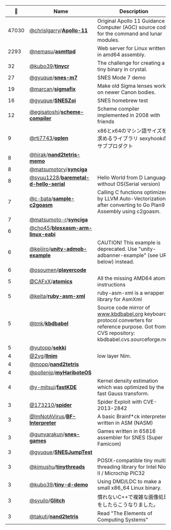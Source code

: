 |:star2: | Name | Description | 🌍|
|---|---|---|---|
|47030|[@chrislgarry](https://github.com/chrislgarry)/[**Apollo-11**](https://github.com/chrislgarry/Apollo-11)|Original Apollo 11 Guidance Computer (AGC) source code for the command and lunar modules.||
|2293|[@nemasu](https://github.com/nemasu)/[**asmttpd**](https://github.com/nemasu/asmttpd)|Web server for Linux written in amd64 assembly.||
|32|[@kubo39](https://github.com/kubo39)/[**tinycr**](https://github.com/kubo39/tinycr)|The challenge for creating a tiny binary in crystal.||
|27|[@gyuque](https://github.com/gyuque)/[**snes-m7**](https://github.com/gyuque/snes-m7)|SNES Mode 7 demo||
|19|[@marcan](https://github.com/marcan)/[**sigmafix**](https://github.com/marcan/sigmafix)|Make old Sigma lenses work on newer Canon bodies.||
|16|[@gyuque](https://github.com/gyuque)/[**SNESZoi**](https://github.com/gyuque/SNESZoi)|SNES homebrew test||
|12|[@egisatoshi](https://github.com/egisatoshi)/[**scheme-compiler**](https://github.com/egisatoshi/scheme-compiler)|Scheme compiler implemented in 2008 with friends||
|9|[@rti7743](https://github.com/rti7743)/[**oplen**](https://github.com/rti7743/oplen)|x86とx64のマシン語サイズを求めるライブラリ sexyhookのサブプロダクト||
|8|[@hirak](https://github.com/hirak)/[**nand2tetris-memo**](https://github.com/hirak/nand2tetris-memo)|||
|8|[@matsumotory](https://github.com/matsumotory)/[**synciga**](https://github.com/matsumotory/synciga)|||
|8|[@syuu1228](https://github.com/syuu1228)/[**baremetal-d-hello-serial**](https://github.com/syuu1228/baremetal-d-hello-serial)|Hello World from D Language without OS(Serial version)||
|7|[@c-bata](https://github.com/c-bata)/[**sample-c2goasm**](https://github.com/c-bata/sample-c2goasm)|Calling C functions optimized by LLVM Auto-Vectorization after converting to Go Plan9 Assembly using c2goasm.|[:arrow_upper_right:](https://medium.com/@c_bata_/optimizing-go-by-avx2-using-auto-vectorization-in-llvm-118f7b366969)|
|7|[@matsumoto-r](https://github.com/matsumoto-r)/[**synciga**](https://github.com/matsumoto-r/synciga)|||
|6|[@cho45](https://github.com/cho45)/[**blosxasm-arm-linux-eabi**](https://github.com/cho45/blosxasm-arm-linux-eabi)|||
|6|[@keijiro](https://github.com/keijiro)/[**unity-admob-example**](https://github.com/keijiro/unity-admob-example)|CAUTION! This example is deprecated. Use "unity-adbanner-example" (see URL below) instead.|[:arrow_upper_right:](https://github.com/keijiro/unity-adbanner-example)|
|6|[@osoumen](https://github.com/osoumen)/[**playercode**](https://github.com/osoumen/playercode)|||
|5|[@CAFxX](https://github.com/CAFxX)/[**atomics**](https://github.com/CAFxX/atomics)|All the missing AMD64 atomic instructions||
|5|[@keita](https://github.com/keita)/[**ruby-asm-xml**](https://github.com/keita/ruby-asm-xml)|ruby-asm-xml is a wrapper library for AsmXml||
|5|[@tmk](https://github.com/tmk)/[**kbdbabel**](https://github.com/tmk/kbdbabel)|Source code mirror of www.kbdbabel.org keyboard protocol converters for reference purpose.  Got from CVS repository: kbdbabel.cvs.sourceforge.net.||
|5|[@yutopp](https://github.com/yutopp)/[**sekki**](https://github.com/yutopp/sekki)|||
|4|[@2vg](https://github.com/2vg)/[**llnim**](https://github.com/2vg/llnim)|low layer Nim.||
|4|[@mopp](https://github.com/mopp)/[**nand2tetris**](https://github.com/mopp/nand2tetris)|||
|4|[@pollenjp](https://github.com/pollenjp)/[**myHariboteOS**](https://github.com/pollenjp/myHariboteOS)|||
|4|[@y-mitsui](https://github.com/y-mitsui)/[**fastKDE**](https://github.com/y-mitsui/fastKDE)|Kernel density estimation which was optimized by the fast Gauss transform. ||
|3|[@173210](https://github.com/173210)/[**spider**](https://github.com/173210/spider)|Spider Exploit with CVE-2013-2842||
|3|[@ImNotAVirus](https://github.com/ImNotAVirus)/[**BF-Interpreter**](https://github.com/ImNotAVirus/BF-Interpreter)|A basic Brainf*ck interpreter written in ASM (NASM)||
|3|[@gunyarakun](https://github.com/gunyarakun)/[**snes-games**](https://github.com/gunyarakun/snes-games)|Games written in 65816 assembler for SNES (Super Famicom)||
|3|[@gyuque](https://github.com/gyuque)/[**SNESJumpTest**](https://github.com/gyuque/SNESJumpTest)|||
|3|[@kimushu](https://github.com/kimushu)/[**tinythreads**](https://github.com/kimushu/tinythreads)|POSIX-compatible tiny multi-threading library for Intel Nios II / Microchip PIC32||
|3|[@kubo39](https://github.com/kubo39)/[**tiny-d-demo**](https://github.com/kubo39/tiny-d-demo)|Using DMD/LDC to make a small x86_64 Linux binary.||
|3|[@syuilo](https://github.com/syuilo)/[**Glitch**](https://github.com/syuilo/Glitch)|慣れないC++で複雑な画像処理をしたらこうなりました。||
|3|[@takuti](https://github.com/takuti)/[**nand2tetris**](https://github.com/takuti/nand2tetris)|Read "The Elements of Computing Systems"|[:arrow_upper_right:](http://nand2tetris.org/)|

